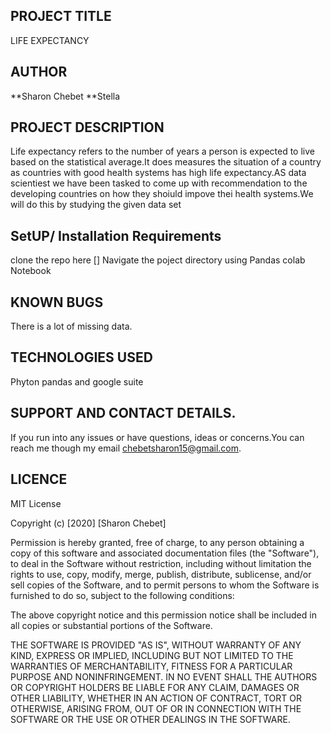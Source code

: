 ## PROJECT TITLE
LIFE EXPECTANCY

## AUTHOR
**Sharon Chebet
**Stella 


## PROJECT DESCRIPTION
Life expectancy refers to the number of years a person is expected to live based on the statistical average.It does measures the situation of a country as countries with good health systems has high life expectancy.AS data scientiest we have been tasked to come up with recommendation to the developing countries on how they shoiuld impove thei health systems.We will do this by studying the given data set
## SetUP/ Installation Requirements
clone the repo here []
Navigate the poject directory using
  Pandas
  colab Notebook
  
  ## KNOWN BUGS
  There is a lot of missing data.
  
 ## TECHNOLOGIES USED
 Phyton pandas and google suite
  
  ## SUPPORT AND CONTACT DETAILS.
 If you run into any issues or have questions, ideas or concerns.You can reach me though my email chebetsharon15@gmail.com.
  
  ## LICENCE
  
  MIT License

Copyright (c) [2020] [Sharon Chebet]

Permission is hereby granted, free of charge, to any person obtaining a copy
of this software and associated documentation files (the "Software"), to deal
in the Software without restriction, including without limitation the rights
to use, copy, modify, merge, publish, distribute, sublicense, and/or sell
copies of the Software, and to permit persons to whom the Software is
furnished to do so, subject to the following conditions:

The above copyright notice and this permission notice shall be included in all
copies or substantial portions of the Software.

THE SOFTWARE IS PROVIDED "AS IS", WITHOUT WARRANTY OF ANY KIND, EXPRESS OR
IMPLIED, INCLUDING BUT NOT LIMITED TO THE WARRANTIES OF MERCHANTABILITY,
FITNESS FOR A PARTICULAR PURPOSE AND NONINFRINGEMENT. IN NO EVENT SHALL THE
AUTHORS OR COPYRIGHT HOLDERS BE LIABLE FOR ANY CLAIM, DAMAGES OR OTHER
LIABILITY, WHETHER IN AN ACTION OF CONTRACT, TORT OR OTHERWISE, ARISING FROM,
OUT OF OR IN CONNECTION WITH THE SOFTWARE OR THE USE OR OTHER DEALINGS IN THE
SOFTWARE.
  
